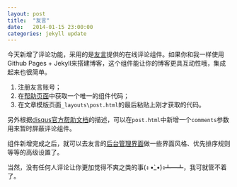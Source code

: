 ```yaml
---
layout: post
title:  "友言"
date:   2014-01-15 23:00:00
categories: jekyll update
---
```


今天新增了评论功能，采用的是[友言][uyHomepage]提供的在线评论组件。如果你和我一样使用Github Pages + Jekyll来搭建博客，这个组件能让你的博客更具互动性哦，集成起来也很简单。

1. 注册友言账号；
2. 在[帮助页面][uyDocument]中获取一个唯一的组件代码； 
3. 在文章模版页面`_layouts\post.html`的最后粘贴上刚才获取的代码。

另外根据[disqus官方帮助文档][disqus]的描述，可以在`post.html`中新增一个`comments`参数用来暂时屏蔽评论组件。

组件新增完成之后，就可以去友言的[后台管理界面][uyAdmin]做一些界面风格、优先排序规则等等的高级设置了。

当然，没有任何人评论让你更加觉得不爽之类的事(ง •̀_•́)ง┻━┻，我可就管不着了。


[uyHomepage]: http://www.uyan.cc/
[uyDocument]: http://www.uyan.cc/getcode
[uyAdmin]:    http://www.uyan.cc/sites
[disqus]:     http://help.disqus.com/customer/portal/articles/472138-jekyll-installation-instructions
